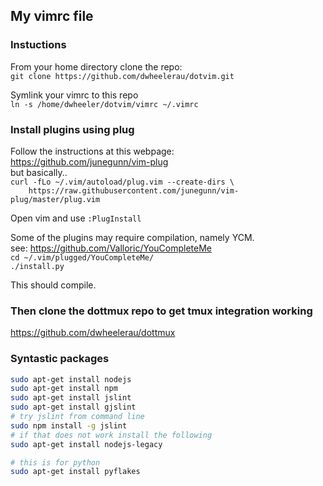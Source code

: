 ## My vimrc file
### Instuctions  
From your home directory clone the repo:  
`git clone https://github.com/dwheelerau/dotvim.git`  

Symlink your vimrc to this repo  
`ln -s /home/dwheeler/dotvim/vimrc ~/.vimrc`  

### Install plugins using plug  
Follow the instructions at this webpage:  
https://github.com/junegunn/vim-plug  
but basically..  
`curl -fLo ~/.vim/autoload/plug.vim --create-dirs \`  
`    https://raw.githubusercontent.com/junegunn/vim-plug/master/plug.vim`  

Open vim and use `:PlugInstall`  

Some of the plugins may require compilation, namely YCM.  
see: https://github.com/Valloric/YouCompleteMe  
`cd ~/.vim/plugged/YouCompleteMe/`  
`./install.py`  

This should compile.

### Then clone the dottmux repo to get tmux integration working  
https://github.com/dwheelerau/dottmux  

### Syntastic packages  
```bash
sudo apt-get install nodejs
sudo apt-get install npm
sudo apt-get install jslint
sudo apt-get install gjslint
# try jslint from command line
sudo npm install -g jslint
# if that does not work install the following
sudo apt-get install nodejs-legacy

# this is for python
sudo apt-get install pyflakes
```
